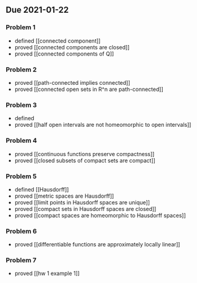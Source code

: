 ## Due 2021-01-22
### Problem 1
- defined [[connected component]]
- proved [[connected components are closed]]	
- proved [[connected components of Q]]

### Problem 2
- proved [[path-connected implies connected]]
- proved [[connected open sets in R^n are path-connected]]
	
### Problem 3
- defined
- proved [[half open intervals are not homeomorphic to open intervals]]

### Problem 4
- proved [[continuous functions preserve compactness]]
- proved [[closed subsets of compact sets are compact]]

### Problem 5
- defined [[Hausdorff]]
- proved [[metric spaces are Hausdorff]]
- proved [[limit points in Hausdorff spaces are unique]]
- proved [[compact sets in Hausdorff spaces are closed]]
- proved [[compact spaces are homeomorphic to Hausdorff spaces]]
	
### Problem 6
- proved [[differentiable functions are approximately locally linear]]
	
### Problem 7
- proved [[hw 1 example 1]]